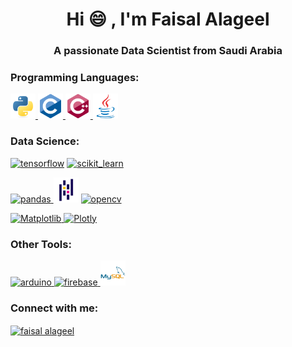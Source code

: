 <h1 align="center">Hi 😄 , I'm Faisal Alageel</h1>
<h3 align="center">A passionate Data Scientist from Saudi Arabia</h3>

<h3 align="left">Programming Languages:</h3>
<p align="left"> <a href="https://www.python.org" target="_blank" rel="noreferrer"> <img src="https://raw.githubusercontent.com/devicons/devicon/master/icons/python/python-original.svg" alt="python" width="40" height="40"/> </a> <a href="https://www.cprogramming.com/" target="_blank" rel="noreferrer"> <img src="https://raw.githubusercontent.com/devicons/devicon/master/icons/c/c-original.svg" alt="c" width="40" alt="C" height="40"/> </a> 
<a href="https://www.w3schools.com/cpp/" target="_blank" rel="noreferrer"> <img src="https://raw.githubusercontent.com/devicons/devicon/master/icons/cplusplus/cplusplus-original.svg" alt="cplusplus" width="40" height="40"/> </a>  <a href="https://www.java.com" target="_blank" rel="noreferrer"> <img src="https://raw.githubusercontent.com/devicons/devicon/master/icons/java/java-original.svg" alt="java" width="40" height="40"/> </a>  
</p>

<h3 align="left">Data Science:</h3>
<p align="left"> 
<a href="https://www.tensorflow.org" target="_blank" rel="noreferrer"> <img src="https://www.vectorlogo.zone/logos/tensorflow/tensorflow-icon.svg" alt="tensorflow" width="40" height="40"/></a>  <a href="https://scikit-learn.org/" target="_blank" rel="noreferrer"> <img src="https://upload.wikimedia.org/wikipedia/commons/0/05/Scikit_learn_logo_small.svg" alt="scikit_learn" width="40" height="40"/> </a> 

<a href="https://numpy.org" target="_blank" rel="noreferrer"> <img src="https://numpy.org/images/logo.svg" alt="pandas" width="40" height="40"/> </a>  <a href="https://pandas.pydata.org/" target="_blank" rel="noreferrer"></a> <img src="https://raw.githubusercontent.com/devicons/devicon/2ae2a900d2f041da66e950e4d48052658d850630/icons/pandas/pandas-original.svg" alt="pandas" width="40" height="40"/> </a> <a href="https://opencv.org/" target="_blank" rel="noreferrer"> <img src="https://www.vectorlogo.zone/logos/opencv/opencv-icon.svg" alt="opencv" width="40" height="40"/> </a>
 
<a href="https://matplotlib.org" target="_blank" rel="noreferrer"> <img src="https://matplotlib.org/_static/images/logo2.svg" alt="Matplotlib" width="40" height="40"/> </a> <a href="https://plotly.com" target="_blank" rel="noreferrer"> <img src="https://plotly-marketing-website.cdn.prismic.io/plotly-marketing-website/948b6663-9429-4bd6-a4cc-cb33231d4532_logo-plotly.svg" alt="Plotly" width="40" height="40"/> </a> 

</p>

<h3 align="left">Other Tools:</h3>
<p align="left"> 
<a href="https://www.arduino.cc/" target="_blank" rel="noreferrer"> <img src="https://cdn.worldvectorlogo.com/logos/arduino-1.svg" alt="arduino" width="40" height="40"/> </a>
<a href="https://firebase.google.com/" target="_blank" rel="noreferrer"> <img src="https://www.vectorlogo.zone/logos/firebase/firebase-icon.svg" alt="firebase" width="40" height="40"/> </a>  <a href="https://www.mysql.com/" target="_blank" rel="noreferrer"> <img src="https://raw.githubusercontent.com/devicons/devicon/master/icons/mysql/mysql-original-wordmark.svg" alt="MySQL" width="40" height="40"/> </a>
</p>


<h3 align="left">Connect with me:</h3>
<p align="left">
<a href="https://linkedin.com/in/faisal-alageel-ab8b27230" target="blank"><img align="center" src="https://raw.githubusercontent.com/rahuldkjain/github-profile-readme-generator/master/src/images/icons/Social/linked-in-alt.svg" alt="faisal alageel" height="30" width="40" /></a>
</p>

